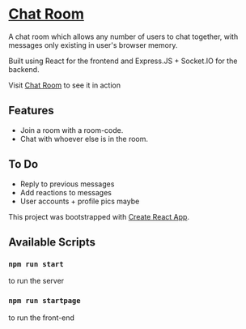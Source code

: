 # [Chat Room](http://domz.me/chat-client)

A chat room which allows any number of users to chat together, with messages only existing in user's browser memory. 

Built using React for the frontend and Express.JS + Socket.IO for the backend. 

Visit [Chat Room](http://domz.me/chat-client) to see it in action

## Features

* Join a room with a room-code.
* Chat with whoever else is in the room.

## To Do
* Reply to previous messages
* Add reactions to messages
* User accounts + profile pics maybe

This project was bootstrapped with [Create React App](https://github.com/facebook/create-react-app).

## Available Scripts

### `npm run start`
to run the server

### `npm run startpage`
to run the front-end


